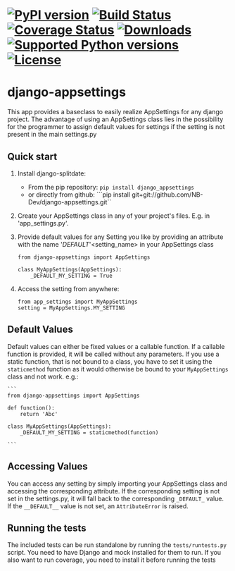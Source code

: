 [![PyPI version](https://badge.fury.io/py/django-splitdate.png)](http://badge.fury.io/py/django-splitdate) [![Build Status](https://travis-ci.org/NB-Dev/django-splitdate.svg?branch=master)](https://travis-ci.org/NB-Dev/django-splitdate) [![Coverage Status](https://coveralls.io/repos/NB-Dev/django-splitdate/badge.svg?branch=master)](https://coveralls.io/r/NB-Dev/django-splitdate?branch=master) [![Downloads](https://pypip.in/download/django-splitdate/badge.svg)](https://pypi.python.org/pypi/django-splitdate/) [![Supported Python versions](https://pypip.in/py_versions/django-splitdate/badge.svg)](https://pypi.python.org/pypi/django-splitdate/) [![License](https://pypip.in/license/django-splitdate/badge.svg)](https://pypi.python.org/pypi/django-splitdate/)
=====
django-appsettings
=====

This app provides a baseclass to easily realize AppSettings for any django project. The advantage of using an
AppSettings class lies in the possibility for the programmer to assign default values for settings if the setting is
not present in the main settings.py

Quick start
-----------

1. Install django-splitdate:
    * From the pip repository: ```pip install django_appsettings```
    * or directly from github: ```pip install git+git://github.com/NB-Dev/django-appsettings.git``

2. Create your AppSettings class in any of your project's files. E.g. in 'app_settings.py'.

3. Provide default values for any Setting you like by providing an attribute with the name '_DEFAULT_'<setting_name>
   in your AppSettings class

	```
	from django-appsettings import AppSettings
	
	class MyAppSettings(AppSettings):
		_DEFAULT_MY_SETTING = True
	```

4. Access the setting from anywhere:
	```
	from app_settings import MyAppSettings
	setting = MyAppSettings.MY_SETTING
	```

Default Values
----

Default values can either be fixed values or a callable function. If a callable function is provided, it will be called
without any parameters. If you use a static function, that is not bound to a class, you have to set it using the
```staticmethod``` function as it would otherwise be bound to your ```MyAppSettings``` class and not work. e.g.:

	```
	from django-appsettings import AppSettings
	
	def function():
		return 'Abc'
	
	class MyAppSettings(AppSettings):
		_DEFAULT_MY_SETTING = staticmethod(function)
	
	```

Accessing Values
----
You can access any setting by simply importing your AppSettings class and accessing the corresponding attribute. If the
corresponding setting is not set in the settings.py, it will fall back to the corresponding ```_DEFAULT_``` value. If
the ```__DEFAULT__``` value is not set, an ```AttributeError``` is raised.

Running the tests
----
The included tests can be run standalone by running the ```tests/runtests.py``` script. You need to have Django and
mock installed for them to run. If you also want to run coverage, you need to install it before running the tests
